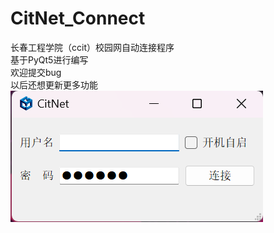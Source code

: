 # CitNet_Connect
长春工程学院（ccit）校园网自动连接程序  
基于PyQt5进行编写  
欢迎提交bug  
以后还想更新更多功能  
![](https://github.com/RhineJ/CitNet_Connect/blob/main/screenshot.png)
